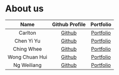 # About us

|      Name      |             Github Profile              |            Portfolio            |
|:--------------:|:---------------------------------------:|:-------------------------------:|
|    Carlton     | [Github](https://github.com/Carlton369) | [Portfolio](./team/carlton369) |
|   Chen Yi Yu   |  [Github](https://github.com/J030104)   |  [Portfolio](./team/j030104.md)   |
|   Ching Whee   | [Github](https://github.com/ChingWhee)  | [Portfolio](./team/chingwhee.md)  |
| Wong Chuan Hui | [Github](https://github.com/chuanhuiw)  | [Portfolio](./team/chuanhuiw.md)  |
|  Ng Weiliang   | [Github](https://github.com/weiliangng) | [Portfolio](./team/weiliangng.md) |
